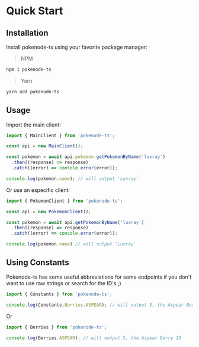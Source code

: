 # Quick Start

## Installation

Install pokenode-ts using your favorite package manager:

> NPM

```bash
npm i pokenode-ts
```

> Yarn

```bash
yarn add pokenode-ts
```

## Usage

Import the main client:

```js
import { MainClient } from 'pokenode-ts';

const api = new MainClient();

const pokemon = await api.pokemon.getPokemonByName('luxray')
  .then((response) => response)
  .catch((error) => console.error(error));

console.log(pokemon.name); // will output 'Luxray'
```

Or use an especific client:

```js
import { PokemonClient } from 'pokenode-ts';

const api = new PokemonClient();

const pokemon = await api.getPokemonByName('luxray')
  .then((response) => response)
  .catch((error) => console.error(error));

console.log(pokemon.name) // will output 'Luxray'
```

## Using Constants

Pokenode-ts has some useful abbreviations for some endpoints if you don't want to use raw strings or search for the ID's ;)

```js
import { Constants } from 'pokenode-ts';

console.log(Constants.Berries.ASPEAR); // will output 5, the Aspear Berry ID
```

Or

```js
import { Berries } from 'pokenode-ts';

console.log(Berries.ASPEAR); // will output 5, the Aspear Berry ID
```
